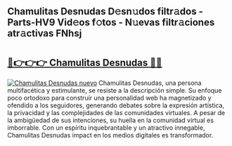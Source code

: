 ## Chamulitas Desnudas D𝚎sn𝚞dos filtr𝚊dos - Parts-HV9 Vid𝚎os f𝚘tos - N𝚞evas filtr𝚊ciones atr𝚊ctivas FNhsj

# <h2><a href="http://mb1i2o7.tromn.icu/?c=Chamulitas+Desnudas">🔗👉👉👉 Chamulitas Desnudas 🔗🔗</a></h2>

[![Chamulitas Desnudas nuevo](https://i.imgur.com/pEAQMta.gif)](http://mb1i2o7.tromn.icu/?c=Chamulitas+Desnudas)
Chamulitas Desnudas, una persona multifacética y estimulante, se resiste a la descripción simple. Su enfoque poco ortodoxo para construir una personalidad web ha magnetizado y ofendido a los seguidores, generando debates sobre la expresión artística, la privacidad y las complejidades de las comunidades virtuales. A pesar de la ambigüedad de sus intenciones, su huella en la comunidad virtual es imborrable. Con un espíritu inquebrantable y un atractivo innegable, Chamulitas Desnudas impact en los medios digitales es transformador.
